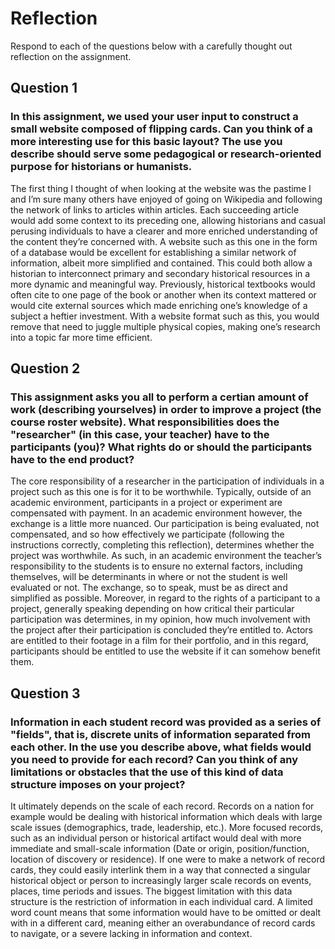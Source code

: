 # Reflection

Respond to each of the questions below with a carefully thought out reflection on the assignment.

## Question 1
### In this assignment, we used your user input to construct a small website composed of flipping cards. Can you think of a more interesting use for this basic layout? The use you describe should serve some pedagogical or research-oriented purpose for historians or humanists.

The first thing I thought of when looking at the website was the pastime I and I’m sure many others have enjoyed of going on Wikipedia and following the network of links to articles within articles. Each succeeding article would add some context to its preceding one, allowing historians and casual perusing individuals to have a clearer and more enriched understanding of the content they’re concerned with. A website such as this one in the form of a database would be excellent for establishing a similar network of information, albeit more simplified and contained. This could both allow a historian to interconnect primary and secondary historical resources in a more dynamic and meaningful way. Previously, historical textbooks would often cite to one page of the book or another when its context mattered or would cite external sources which made enriching one’s knowledge of a subject a heftier investment. With a website format such as this, you would remove that need to juggle multiple physical copies, making one’s research into a topic far more time efficient.


## Question 2
### This assignment asks you all to perform a certian amount of work (describing yourselves) in order to improve a project (the course roster website). What responsibilities does the "researcher" (in this case, your teacher) have to the participants (you)? What rights do or should the participants have to the end product? 

The core responsibility of a researcher in the participation of individuals in a project such as this one is for it to be worthwhile. Typically, outside of an academic environment, participants in a project or experiment are compensated with payment. In an academic environment however, the exchange is a little more nuanced. Our participation is being evaluated, not compensated, and so how effectively we participate (following the instructions correctly, completing this reflection), determines whether the project was worthwhile. As such, in an academic environment the teacher’s responsibility to the students is to ensure no external factors, including themselves, will be determinants in where or not the student is well evaluated or not. The exchange, so to speak, must be as direct and simplified as possible. Moreover, in regard to the rights of a participant to a project, generally speaking depending on how critical their particular participation was determines, in my opinion, how much involvement with the project after their participation is concluded they’re entitled to. Actors are entitled to their footage in a film for their portfolio, and in this regard, participants should be entitled to use the website if it can somehow benefit them.


## Question 3
### Information in each student record was provided as a series of "fields", that is, discrete units of information separated from each other. In the use you describe above, what fields would you need to provide for each record? Can you think of any limitations or obstacles that the use of this kind of data structure imposes on your project?

It ultimately depends on the scale of each record. Records on a nation for example would be dealing with historical information which deals with large scale issues (demographics, trade, leadership, etc.). More focused records, such as an individual person or historical artifact would deal with more immediate and small-scale information (Date or origin, position/function, location of discovery or residence). If one were to make a network of record cards, they could easily interlink them in a way that connected a singular historical object or person to increasingly larger scale records on events, places, time periods and issues. The biggest limitation with this data structure is the restriction of information in each individual card. A limited word count means that some information would have to be omitted or dealt with in a different card, meaning either an overabundance of record cards to navigate, or a severe lacking in information and context.